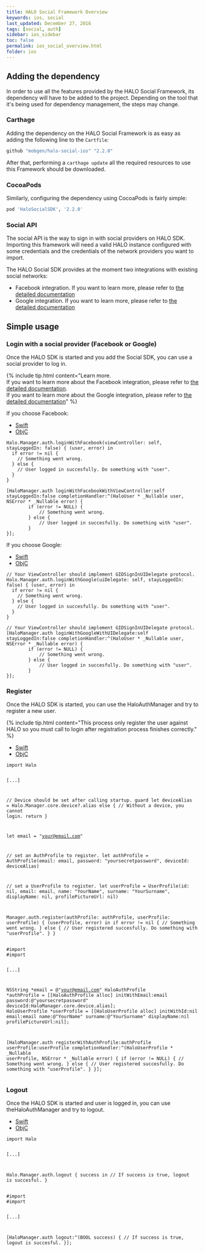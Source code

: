 ```yaml
---
title: HALO Social Framework Overview
keywords: ios, social
last_updated: December 27, 2016
tags: [social, auth]
sidebar: ios_sidebar
toc: false
permalink: ios_social_overview.html
folder: ios
---
```


## Adding the dependency

In order to use all the features provided by the HALO Social Framework, its dependency will have to be added to the project. Depending on the tool that it's being used for dependency management, the steps may change.

### Carthage

Adding the dependency on the HALO Social Framework is as easy as adding the following line to the ```Cartfile```:

```sh
github "mobgen/halo-social-ios" "2.2.0"
```

After that, performing a ```carthage update``` all the required resources to use this Framework should be downloaded.

### CocoaPods

Similarly, configuring the dependency using CocoaPods is fairly simple:

```sh
pod 'HaloSocialSDK', '2.2.0'
```

### Social API

The social API is the way to sign in with social providers on HALO SDK. Importing this framework will need a valid HALO instance configured with some credentials and the credentials of the network providers you want to import.

The HALO Social SDK provides at the moment two integrations with existing social networks:

* Facebook integration. If you want to learn more, please refer to [the detailed documentation](ios_social_facebook.html)
* Google integration. If you want to learn more, please refer to [the detailed documentation](ios_social_google.html)

## Simple usage

### Login with a social provider (Facebook or Google)

Once the HALO SDK is started and you add the Social SDK, you can use a social provider to log in.

{% include tip.html content="Learn more.<br/>If you want to learn more about the Facebook integration, please refer to [the detailed documentation](ios_social_facebook.html).<br/> 
If you want to learn more about the Google integration, please refer to [the detailed documentation](ios_social_google.html)" %}

If you choose Facebook:

<ul class="nav nav-tabs">
  <li role="presentation" class="active"><a href="#swift-2" data-toggle="tab">Swift</a></li>
  <li role="presentation"><a href="#objc-2" data-toggle="tab">ObjC</a></li>
</ul>

<div class="tab-content">
  <div id="swift-2" class="tab-pane fade in active">
    <pre><code class="swift">Halo.Manager.auth.loginWithFacebook(viewController: self, stayLoggedIn: false) { (user, error) in
  if error != nil {
    // Something went wrong.
  } else {
    // User logged in succesfully. Do something with "user".
  }
}</code></pre>
  </div>
  <div id="objc-2" class="tab-pane fade">
    <pre><code class="objective-c">[HaloManager.auth loginWithFacebookWithViewController:self stayLoggedIn:false completionHandler:^(HaloUser * _Nullable user, NSError * _Nullable error) {
        if (error != NULL) {
            // Something went wrong.
        } else {
            // User logged in succesfully. Do something with "user".
        }
}];</code></pre>
  </div>
</div>

If you choose Google:

<ul class="nav nav-tabs">
  <li role="presentation" class="active"><a href="#swift-3" data-toggle="tab">Swift</a></li>
  <li role="presentation"><a href="#objc-3" data-toggle="tab">ObjC</a></li>
</ul>

<div class="tab-content">
  <div id="swift-3" class="tab-pane fade in active">
    <pre><code class="swift">// Your ViewController should implement GIDSignInUIDelegate protocol.
Halo.Manager.auth.loginWithGoogle(uiDelegate: self, stayLoggedIn: false) { (user, error) in
  if error != nil {
    // Something went wrong.
  } else {
    // User logged in succesfully. Do something with "user".
  }
}</code></pre>
  </div>
  <div id="objc-3" class="tab-pane fade">
    <pre><code class="objective-c">// Your ViewController should implement GIDSignInUIDelegate protocol.
[HaloManager.auth loginWithGoogleWithUIDelegate:self stayLoggedIn:false completionHandler:^(HaloUser * _Nullable user, NSError * _Nullable error) {
        if (error != NULL) {
            // Something went wrong.
        } else {
            // User logged in succesfully. Do something with "user".
        }
}];</code></pre>
  </div>
</div>

### Register
Once the HALO SDK is started, you can use the HaloAuthManager and try to register a new user.

{% include tip.html content="This process only register the user against HALO so you must call to login after registration process finishes correctly." %}

<ul class="nav nav-tabs">
  <li role="presentation" class="active"><a href="#swift-4" data-toggle="tab">Swift</a></li>
  <li role="presentation"><a href="#objc-4" data-toggle="tab">ObjC</a></li>
</ul>

<div class="tab-content">
  <div id="swift-4" class="tab-pane fade in active">
    <pre><code class="swift">import Halo

[...]

// Device should be set after calling startup. 
guard let deviceAlias = Halo.Manager.core.device?.alias else {
  // Without a device, you cannot login.
  return
}

let email = "your@email.com"

// set an AuthProfile to register.
let authProfile = AuthProfile(email: email, password: "yoursecretpassword", deviceId: deviceAlias)

// set a UserProfile to register.
let userProfile = UserProfile(id: nil, email: email, name: "YourName", surname: "YourSurname", displayName: nil, profilePictureUrl: nil)

Manager.auth.register(authProfile: authProfile, userProfile: userProfile) { (userProfile, error) in
  if error != nil {
    // Something went wrong.
  } else {
    // User registered succesfully. Do something with "userProfile".
  }
}</code></pre>
  </div>
  <div id="objc-4" class="tab-pane fade">
    <pre><code class="objective-c">#import <Halo/Halo-Swift.h>
#import <HaloObjC/HaloObjC-Swift.h>

[...]

NSString *email = @"your@email.com"
HaloAuthProfile *authProfile = [[HaloAuthProfile alloc] initWithEmail:email password:@"yoursecretpassword" deviceId:HaloManager.core.device.alias];
HaloUserProfile *userProfile = [[HaloUserProfile alloc] initWithId:nil email:email name:@"YourName" surname:@"YourSurname" displayName:nil profilePictureUrl:nil];

[HaloManager.auth registerWithAuthProfile:authProfile userProfile:userProfile completionHandler:^(HaloUserProfile * _Nullable userProfile, NSError * _Nullable error) {
 if (error != NULL) {
  // Something went wrong.
  } else {
  // User registered succesfully. Do something with "userProfile".
  }
}];</code></pre>
  </div>
</div>

### Logout
Once the HALO SDK is started and user is logged in, you can use theHaloAuthManager and try to logout.

<ul class="nav nav-tabs">
  <li role="presentation" class="active"><a href="#swift-5" data-toggle="tab">Swift</a></li>
  <li role="presentation"><a href="#objc-5" data-toggle="tab">ObjC</a></li>
</ul>

<div class="tab-content">
  <div id="swift-5" class="tab-pane fade in active">
    <pre><code class="swift">import Halo

[...]

Halo.Manager.auth.logout { success in
  // If success is true, logout is succesful.
}</code></pre>
  </div>
  <div id="objc-5" class="tab-pane fade">
    <pre><code class="objective-c">#import <Halo/Halo-Swift.h>
#import <HaloObjC/HaloObjC-Swift.h>

[...]

[HaloManager.auth logout:^(BOOL success) {
        // If success is true, logout is succesful.
}];</code></pre>
  </div>
</div>